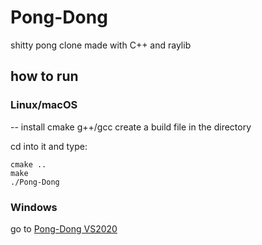 # Pong-Dong

shitty pong clone made with C++ and raylib

## how to run
### Linux/macOS
-- install cmake g++/gcc
create a build file in the directory

cd into it and type:
```
cmake ..
make
./Pong-Dong
```

### Windows

go to [Pong-Dong VS2020](https://github.com/magmagaming001/Pong-Dong-VS2020)
